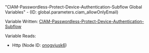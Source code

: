 "CIAM-Passwordless-Protect-Device-Authentication-Subflow Global Variables" - (ID: global.parameters.ciam_allowOnlyEmail)

Variable Written:
[CIAM-Passwordless-Protect-Device-Authentication-Subflow](../index.md#Variables)

Variable Reads:
* Http (Node ID: [onogvjusk6](../nodes/onogvjusk6.md))
